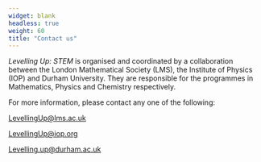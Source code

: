 ```yaml
---
widget: blank
headless: true
weight: 60
title: "Contact us"
---
```


_Levelling Up: STEM_ is organised and coordinated by a collaboration between the London Mathematical Society (LMS), the Institute of Physics (IOP) and Durham University. They are responsible for the programmes in Mathematics, Physics and Chemistry respectively.

For more information, please contact any one of the following:

  LevellingUp@lms.ac.uk

  LevellingUp@iop.org

  Levelling.up@durham.ac.uk

